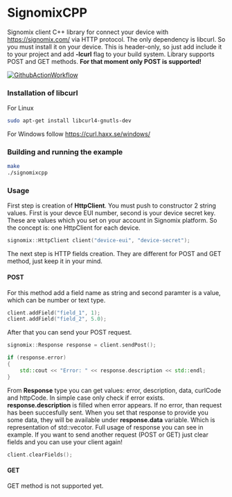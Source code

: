 # SignomixCPP
Signomix client C++ library for connect your device with https://signomix.com/ via HTTP protocol. The only dependency is libcurl. So you must install it on your device. This is header-only, so just add include it to your project and add **-lcurl** flag to your build system. Library supports POST and GET methods.
**For that moment only POST is supported!**

[![GithubActionWorkflow](https://github.com/actions/setup-dotnet/workflows/Main%20workflow/badge.svg)](https://github.com/gskorupa/SignomixCPP/actions)

### Installation of libcurl
For Linux
```bash
sudo apt-get install libcurl4-gnutls-dev
```
For Windows follow https://curl.haxx.se/windows/

### Building and running the example
```bash
make
./signomixcpp
```

### Usage
First step is creation of **HttpClient**. You must push to constructor 2 string values. First is your devce EUI number, second is your device secret key. These are values which you set on your account in Signomix platform. So the concept is: one HttpClient for each device.
```c++
signomix::HttpClient client("device-eui", "device-secret");
```
The next step is HTTP fields creation. They are different for POST and GET method, just keep it in your mind.

#### POST
For this method add a field name as string and second paramter is a value, which can be number or text type.
```c++
client.addField("field_1", 1);
client.addField("field_2", 5.0);
```
After that you can send your POST request.
```c++
signomix::Response response = client.sendPost();

if (response.error)
{
    std::cout << "Error: " << response.description << std::endl;
}
```
From **Response** type you can get values: error, description, data, curlCode and httpCode. In simple case only check if error exists. **response.description** is filled when error appears. If no error, than request has been succesfully sent. When you set that response to provide you some data, they will be available under **response.data** variable. Which is representation of std::vecotor<char>. Full usage of response you can see in example. If you want to send another request (POST or GET) just clear fields and you can use your client again!
```c++
client.clearFields();
```

#### GET
GET method is not supported yet.
